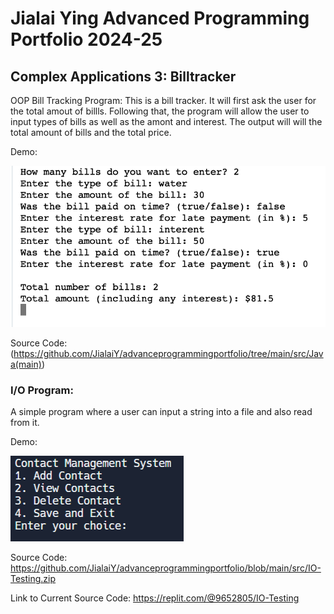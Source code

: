 # Jialai Ying Advanced Programming Portfolio 2024-25
## Complex Applications 3: Billtracker

OOP Bill Tracking Program:
This is a bill tracker. It will first ask the user for the total amout of billls. Following that, the program will allow the user to input types of bills as well as the amont and interest. The output will will the total amount of bills and the total price.

Demo:

![](https://github.com/JialaiY/advanceprogrammingportfolio/blob/main/images/BillTrackerDemo.png?raw=true)

Source Code: (https://github.com/JialaiY/advanceprogrammingportfolio/tree/main/src/Java(main))

### I/O Program:
A simple program where a user can input a string into a file and also read from it.

Demo:

![](https://github.com/JialaiY/advanceprogrammingportfolio/blob/main/images/IO%20demo.png?raw=true)

Source Code: https://github.com/JialaiY/advanceprogrammingportfolio/blob/main/src/IO-Testing.zip

Link to Current Source Code: https://replit.com/@9652805/IO-Testing
